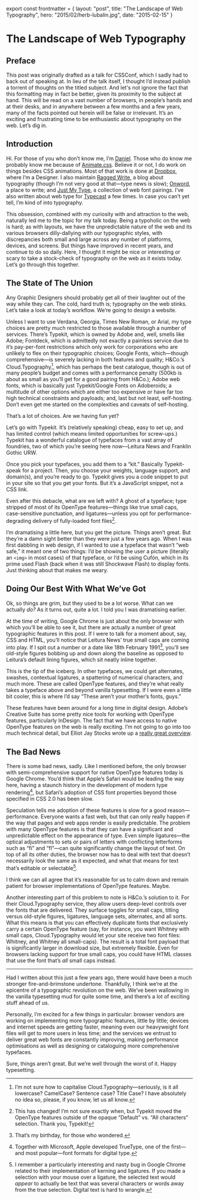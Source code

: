 export const frontmatter = {
layout: "post",
title: "The Landscape of Web Typography",
hero: "2015/02/herb-lubalin.jpg",
date: "2015-02-15"
}

# The Landscape of Web Typography

## Preface

This post was originally drafted as a talk for CSSConf, which I sadly had to
back out of speaking at. In lieu of the talk itself, I thought I’d instead
publish a torrent of thoughts on the titled subject. And let's not ignore the
fact that this formatting may in fact be better, given its proximity to the
subject at hand. This will be read on a vast number of browsers, in people’s
hands and at their desks, and in anywhere between a few months and a few years,
many of the facts pointed out herein will be false or irrelevant. It’s an
exciting and frustrating time to be enthusiastic about typography on the web.
Let’s dig in.

## Introduction

Hi. For those of you who don’t know me, I’m [Daniel](http://daneden.me). Those
who do know me probably know me because of
[Animate.css](http://daneden.github.io/animate.css). Believe it or not, I do
work on things besides CSS animations. Most of that work is done at
[Dropbox](https://dropbox.com), where I’m a Designer. I also maintain [Ragged
Write](http://raggedwrite.net), a blog about typography (though I’m not very
good at that—type news is slow); [Onword](http://onword.co), a place to write;
and [Just My Type](http://justmytype.co), a collection of web font pairings.
I’ve also written about web type for [Typecast](http://typecast.com/blog) a few
times. In case you can’t yet tell, I’m kind of into typography.

This obsession, combined with my curiosity with and attraction to the web,
naturally led me to the topic for my talk today. Being a typoholic on the web is
hard; as with layouts, we have the unpredictable nature of the web and its
various browsers dilly-dallying with our typographic styles, with discrepancies
both small and large across any number of platforms, devices, and screens. But
things have improved in recent years, and continue to do so daily. Here, I
thought it might be nice or interesting or scary to take a stock-check of
typography on the web as it exists today. Let’s go through this together.

## The State of The Union

Any Graphic Designers should probably get all of their laughter out of the way
while they can. The cold, hard truth is; typography on the web stinks. Let’s
take a look at today’s workflow. We’re going to design a website.

Unless I want to use Verdana, Georgia, Times New Roman, or Arial, my type
choices are pretty much restricted to those available through a number of
services. There’s Typekit, which is owned by Adobe and, well, smells like Adobe;
Fontdeck, which is admittedly not exactly a painless service due to it’s
pay-per-font restrictions which only work for corporations who are unlikely to
flex on their typographic choices; Google Fonts, which—though comprehensive—is
severely lacking in both features and quality; H&Co.’s Cloud.Typography[^1],
which has perhaps the best catalogue, though is out of many people’s budget and
comes with a performance penalty (500kb is about as small as you’ll get for a
good pairing from H&Co.); Adobe web fonts, which is basically just
Typekit/Google Fonts on Adoberoids; a multitude of other options which are
either too expensive or have far too high technical constraints and payloads;
and, last but not least, self-hosting. Don’t even get me started on the
complexities and caveats of self-hosting.

That’s a lot of choices. Are we having fun yet?

Let’s go with Typekit. It’s (relatively speaking) cheap, easy to set up, and has
limited control (which means limited opportunities for screw-ups.) Typekit has a
wonderful catalogue of typefaces from a vast array of foundries, two of which
you’re seeing here now—Leitura News and Franklin Gothic URW.

Once you pick your typefaces, you add them to a “kit.” Basically Typekit-speak
for a project. Then, you choose your weights, language support, and domain(s),
and you’re ready to go. Typekit gives you a code snippet to put in your site so
that you get your fonts. But it’s a JavaScript snippet, not a CSS link.

Even after this debacle, what are we left with? A ghost of a typeface; type
stripped of most of its OpenType features—things like true small caps,
case-sensitive punctuation, and ligatures—unless you opt for
performance-degrading delivery of fully-loaded font files[^2].

I’m dramatising a little here, but you get the picture. Things aren’t great. But
they’re a damn sight better than they were just a few years ago. When I was
first dabbling in web design, if I wanted to use a typeface that wasn’t “web
safe,” it meant one of two things: I’d be showing the user a picture (literally
an `<img>` in most cases) of that typeface, or I’d be using Cufón, which in its
prime used Flash (back when it was still Shockwave Flash) to display fonts. Just
thinking about that makes me weary.

## Doing Our Best With What We’ve Got

Ok, so things are grim, but they used to be a lot worse. What can we actually
_do?_ As it turns out, quite a lot. I told you I was dramatising earlier.

At the time of writing, Google Chrome is just about the only browser with which
you’ll be able to see it, but there are actually a number of great typographic
features in this post. If I were to talk for a moment about, say, CSS and HTML,
you’ll notice that Leitura News’ true small caps are coming into play. If I spit
out a number or a date like 18th February 1991[^3], you’ll see old-style figures
bobbing up and down along the baseline as opposed to Leitura’s default lining
figures, which sit neatly inline together.

This is the tip of the iceberg. In other typefaces, we could get alternates,
swashes, contextual ligatures, a spattering of numerical characters, and much
more. These are called OpenType features, and they’re what really takes a
typeface above and beyond vanilla typesetting. If I were even a little bit
cooler, this is where I’d say “These aren’t your mother’s fonts, guys.”

These features have been around for a long time in digital design. Adobe’s
Creative Suite has some pretty nice tools for working with OpenType features,
particularly InDesign. The fact that we have access to native OpenType features
on the web is really exciting. I’m not going to go into too much technical
detail, but Elliot Jay Stocks wrote up a [really great
overview](http://www.elliotjaystocks.com/blog/a-recap-on-opentype-features/).

## The Bad News

There is some bad news, sadly. Like I mentioned before, the only browser with
semi-comprehensive support for native OpenType features today is Google Chrome.
You’d think that Apple’s Safari would be leading the way here, having a staunch
history in the development of modern type rendering[^4], but Safari’s adoption
of CSS font properties beyond those specified in CSS 2.0 has been slow.

Speculation tells me adoption of these features is slow for a good
reason—performance. Everyone wants a fast web, but that can only really happen
if the way that pages and web apps render is easily predictable. The problem
with many OpenType features is that they can have a significant and
unpredictable effect on the appearance of type. Even simple ligatures—the
optical adjustments to sets or pairs of letters with conflicting letterforms
such as “fi” and “fl”—can quite significantly change the layout of text. On top
of all its other duties, the browser now has to deal with text that doesn’t
necessarily look the same as it expected, and what that means for text that’s
editable or selectable[^5].

I think we can all agree that it’s reasonable for us to calm down and remain
patient for browser implementations of OpenType features. Maybe.

Another interesting part of this problem to note is H&Co.’s solution to it. For
their Cloud.Typography service, they allow users deep-level controls over the
fonts that are delivered. They surface toggles for small caps, titling versus
old-style figures, ligatures, language sets, alternates, and all sorts. What
this means is that you can effectively duplicate fonts that exclusively carry a
certain OpenType feature (say, for instance, you want Whitney with small caps,
Cloud.Typography would let your site receive two font files: Whitney, and
Whitney all small-caps). The result is a total font payload that is
significantly larger in download size, but extremely flexible. Even for browsers
lacking support for true small caps, you could have HTML classes that use the
font that’s _all_ small caps instead.

---

Had I written about this just a few years ago, there would have been a much
stronger fire-and-brimstone undertone. Thankfully, I think we’re at the
epicentre of a typographic revolution on the web. We’ve been wallowing in the
vanilla typesetting mud for quite some time, and there’s a lot of exciting stuff
ahead of us.

Personally, I’m excited for a few things in particular: browser vendors are
working on implementing more typographic features, little by little; devices and
internet speeds are getting faster, meaning even our heavyweight font files will
get to more users in less time; and the services we entrust to deliver great web
fonts are constantly improving, making performance optimisations as well as
designing or cataloguing more comprehensive typefaces.

Sure, things aren’t great. But we’re well through the worst of it. Happy
typesetting.

[^1]: I’m not sure how to capitalise Cloud.Typography—seriously, is it all
     lowercase? CamelCase? Sentence case? Title Case? I have absolutely no idea so,
     please, if you know, let us all know.
[^2]: This has changed! I’m not sure exactly when, but Typekit moved the OpenType
      features outside of the opaque “Default” vs. “All characters” selection. Thank you, Typekit!
[^3]: That’s my birthday, for those who wondered.
[^4]: Together with Microsoft, Apple developed TrueType, one of the first—and most popular—font
      formats for digital type.
[^5]: I remember a particularly interesting and nasty bug in Google Chrome related to their
      implementation of kerning and ligatures. If you made a selection with your mouse over a
      ligature, the selected text would _appear_ to actually be text that was several characters
      or words away from the true selection. Digital text is hard to wrangle.
